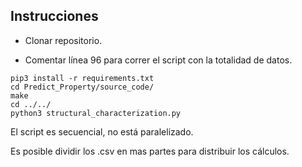 ## Instrucciones

  -  Clonar repositorio.

  -  Comentar línea 96 para correr el script con la totalidad de datos. 

    pip3 install -r requirements.txt
    cd Predict_Property/source_code/
    make
    cd ../../
    python3 structural_characterization.py

El script es secuencial, no está paralelizado. 

Es posible dividir los .csv en mas partes para distribuir los cálculos.
